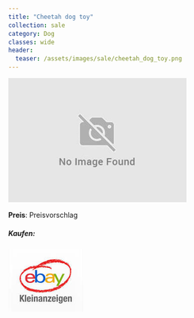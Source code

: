 ```yaml
---
title: "Cheetah dog toy"
collection: sale
category: Dog
classes: wide
header: 
  teaser: /assets/images/sale/cheetah_dog_toy.png
---
```




<a href="">
  <img src="/assets/images/sale/cheetah_dog_toy.png" alt="Cheetah dog toy">
</a>

**Preis**: Preisvorschlag


##### Kaufen:
<a href="">
  <img src="/assets/images/ebay.png" alt="Ebay Kleinanzeigen" border: 5px solid #555;>
</a>

